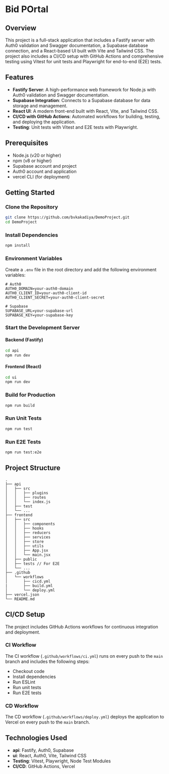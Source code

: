 # Bid POrtal 

## Overview

This project is a full-stack application that includes a Fastify server with Auth0 validation and Swagger documentation, a Supabase database connection, and a React-based UI built with Vite and Tailwind CSS. The project also includes a CI/CD setup with GitHub Actions and comprehensive testing using Vitest for unit tests and Playwright for end-to-end (E2E) tests.

## Features

- **Fastify Server**: A high-performance web framework for Node.js with Auth0 validation and Swagger documentation.
- **Supabase Integration**: Connects to a Supabase database for data storage and management.
- **React UI**: A modern front-end built with React, Vite, and Tailwind CSS.
- **CI/CD with GitHub Actions**: Automated workflows for building, testing, and deploying the application.
- **Testing**: Unit tests with Vitest and E2E tests with Playwright.

## Prerequisites

- Node.js (v20 or higher)
- npm (v8 or higher)
- Supabase account and project
- Auth0 account and application
- vercel CLI (for deployment)

## Getting Started

### Clone the Repository

```sh
git clone https://github.com/bvkakadiya/DemoProject.git
cd DemoProject
```

### Install Dependencies

```sh
npm install
```

### Environment Variables

Create a `.env` file in the root directory and add the following environment variables:

```env
# Auth0
AUTH0_DOMAIN=your-auth0-domain
AUTH0_CLIENT_ID=your-auth0-client-id
AUTH0_CLIENT_SECRET=your-auth0-client-secret

# Supabase
SUPABASE_URL=your-supabase-url
SUPABASE_KEY=your-supabase-key
```

### Start the Development Server

#### Backend (Fastify)

```sh
cd api
npm run dev
```

#### Frontend (React)

```sh
cd ui
npm run dev
```

### Build for Production

```sh
npm run build
```

### Run Unit Tests

```sh
npm run test
```

### Run E2E Tests

```sh
npm run test:e2e
```

## Project Structure

```
.
├── api
│   ├── src
│   │   ├── plugins
│   │   ├── routes
│   │   └── index.js
│   ├── test
│   └── ...
├── frontend
│   ├── src
│   │   ├── components
│   │   ├── hooks
│   │   ├── reducers
│   │   ├── services
│   │   ├── store
│   │   ├── utils
│   │   ├── App.jsx
│   │   └── main.jsx
│   ├── public
│   ├── tests // For E2E
│   └── ...
├── .github
│   └── workflows
│       ├── cicd.yml
|       ├── build.yml
│       └── deploy.yml
├── vercel.json
└── README.md

```

## CI/CD Setup

The project includes GitHub Actions workflows for continuous integration and deployment.

### CI Workflow

The CI workflow (`.github/workflows/ci.yml`) runs on every push to the `main` branch and includes the following steps:

- Checkout code
- Install dependencies
- Run ESLint
- Run unit tests
- Run E2E tests

### CD Workflow

The CD workflow (`.github/workflows/deploy.yml`) deploys the application to Vercel on every push to the `main` branch.

## Technologies Used

- **api**: Fastify, Auth0, Supabase
- **ui**: React, Auth0, Vite, Tailwind CSS
- **Testing**: Vitest, Playwright, Node Test Modules
- **CI/CD**: GitHub Actions, Vercel
